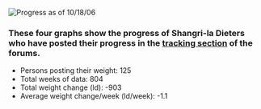 ![Progress as of 10/18/06](http://media.sethroberts.net/images/progress.jpg "Progress as of 10/18/06")

### These four graphs show the progress of Shangri-la Dieters who have posted their progress in the [tracking section](http://boards.sethroberts.net/index.php?board=5.0) of the forums.

* Persons posting their weight: 125
* Total weeks of data: 804
* Total weight change (ld): -903
* Average weight change/week (ld/week): -1.1
